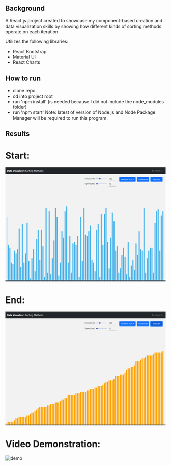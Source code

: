 ## Background
A React.js project created to showcase my component-based creation and data visualization skills by showing how different kinds of sorting methods operate on each iteration.  

Utilizes the following libraries:
- React Bootstrap
- Material UI
- React Charts

## How to run
- clone repo
- cd into project root
- run 'npm install' (is needed because I did not include the node_modules folder)
- run 'npm start'
Note: latest of version of Node.js and Node Package Manager will be required to run this program.  

## Results
# Start:
<p align="center">
  <img src="src/assets/start.PNG">
</p>

# End:
<p align="center">
  <img src="src/assets/end.PNG">
</p>

# Video Demonstration:
![demo](https://user-images.githubusercontent.com/86234923/136641208-59a1b911-ae29-4b43-b45f-d2ba5e77dd54.gif)


